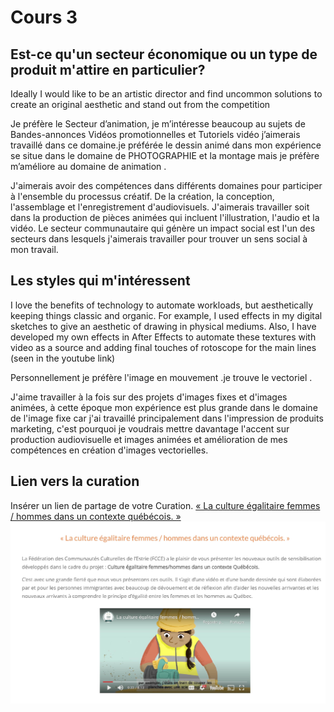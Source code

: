 # Cours 3
## Est-ce qu'un secteur économique ou un type de produit m'attire en particulier? 
Ideally I would like to be an artistic director and find uncommon solutions to create an original aesthetic and stand out from the competition 


Je préfère le Secteur d’animation, je m’intéresse beaucoup au sujets de Bandes-annonces Vidéos promotionnelles  et Tutoriels vidéo  j’aimerais travaillé dans ce domaine.je préférée le dessin animé dans mon expérience se situe dans le domaine de PHOTOGRAPHIE et la montage mais je préfère m’améliore au domaine de animation .


J'aimerais avoir des compétences dans différents domaines pour participer à l'ensemble du processus créatif.
De la création, la conception, l'assemblage et l'enregistrement d'audiovisuels.
J'aimerais travailler soit dans la production de pièces animées qui incluent l'illustration, l'audio et la vidéo.
Le secteur communautaire qui génère un impact social est l'un des secteurs dans lesquels j'aimerais travailler pour trouver un sens social à mon travail.

## Les styles qui m'intéressent

I love the benefits of technology to automate workloads, but aesthetically keeping things classic and organic.  For example, I used effects in my digital sketches to give an aesthetic of drawing in physical mediums.  Also, I have developed my own effects in After Effects to automate these textures with video as a source and adding final touches of rotoscope for the main lines (seen in the youtube link)



Personnellement je préfère l'image en mouvement .je trouve le vectoriel .


J'aime travailler à la fois sur des projets d'images fixes et d'images animées, à cette époque mon expérience est plus grande dans le domaine de l'image fixe car j'ai travaillé principalement dans l'impression de produits marketing, c'est pourquoi je voudrais mettre davantage l'accent sur production audiovisuelle et images animées et amélioration de mes compétences en création d'images vectorielles.

## Lien vers la curation

Insérer un lien de partage de votre Curation. 
[« La culture égalitaire femmes / hommes dans un contexte québécois. »](https://fccestrie.ca/cultureegalitaire/)
![Curation](Images/curation.jpg)
